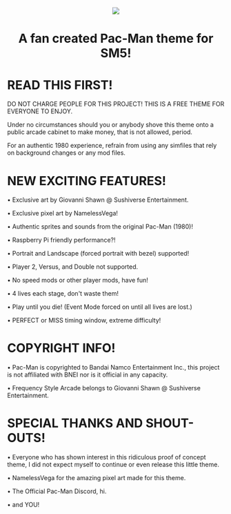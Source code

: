 <h1 align="center">
<img src="https://github.com/user-attachments/assets/9a8f7453-f6ea-4b19-bfe9-d8353392b8d4">
</h1>
<h1 align="center">
A fan created Pac-Man theme for SM5!
</h1>

# READ THIS FIRST!
DO NOT CHARGE PEOPLE FOR THIS PROJECT! THIS IS A FREE THEME FOR EVERYONE TO ENJOY.

Under no circumstances should you or anybody shove this theme onto a public arcade cabinet to make money, that is not allowed, period.

For an authentic 1980 experience, refrain from using any simfiles that rely on background changes or any mod files.

# NEW EXCITING FEATURES!
• Exclusive art by Giovanni Shawn @ Sushiverse Entertainment.

• Exclusive pixel art by NamelessVega!

• Authentic sprites and sounds from the original Pac-Man (1980)!

• Raspberry Pi friendly performance?!

• Portrait and Landscape (forced portrait with bezel) supported!

• Player 2, Versus, and Double not supported.

• No speed mods or other player mods, have fun!

• 4 lives each stage, don't waste them!

• Play until you die! (Event Mode forced on until all lives are lost.)

• PERFECT or MISS timing window, extreme difficulty!
# COPYRIGHT INFO!
• Pac-Man is copyrighted to Bandai Namco Entertainment Inc., this project is not affiliated with BNEI nor is it official in any capacity.

• Frequency Style Arcade belongs to Giovanni Shawn @ Sushiverse Entertainment.
# SPECIAL THANKS AND SHOUT-OUTS!
• Everyone who has shown interest in this ridiculous proof of concept theme, I did not expect myself to continue or even release this little theme.

• NamelessVega for the amazing pixel art made for this theme.

• The Official Pac-Man Discord, hi.

• and YOU!
